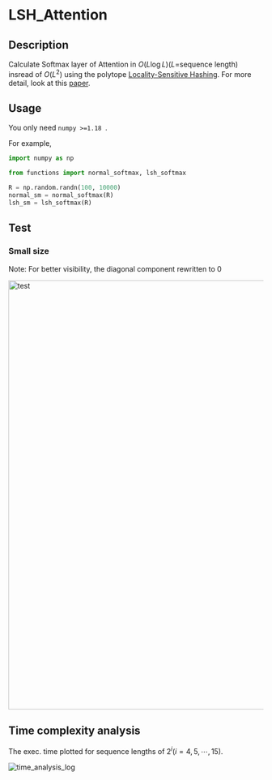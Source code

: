 # LSH_Attention
## Description

Calculate Softmax layer of Attention in $O(L\log L)$$(L=$sequence length) insread of $O(L^2)$ using the polytope [Locality-Sensitive Hashing](https://arxiv.org/abs/1802.05751 ). For more detail, look at this [paper](https://arxiv.org/abs/2001.04451 ).



## Usage 

You only need `numpy >=1.18 `.

For example, 

```python
import numpy as np

from functions import normal_softmax, lsh_softmax

R = np.random.randn(100, 10000)
normal_sm = normal_softmax(R)
lsh_sm = lsh_softmax(R)
```



## Test

### Small size

Note: For better visibility, the diagonal component rewritten to 0

<img width="847" alt="test" src="https://user-images.githubusercontent.com/37485236/79003287-3f403880-7b8d-11ea-97bc-9d3c6fc72a7b.png">

## Time complexity analysis

The exec. time plotted for sequence lengths of $2^i$($i=4, 5, \cdots , 15$).

![time_analysis_log](https://user-images.githubusercontent.com/37485236/79003750-2c7a3380-7b8e-11ea-9cf7-337ad0bb5413.png)